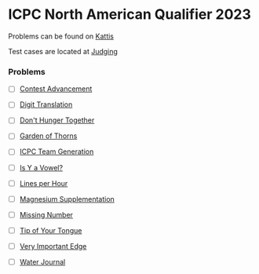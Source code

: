 # ICPC North American Qualifier 2023

Problems can be found on [Kattis](https://open.kattis.com/problem-sources/2023%20ICPC%20North%20America%20Qualifier%2030%20September)

Test cases are located at [Judging](http://serjudging.vanb.org/?cat=46)

### Problems

- [ ] [Contest Advancement](https://open.kattis.com/problems/contestadvancement)
- [ ] [Digit Translation](https://open.kattis.com/problems/digittranslation)
- [ ] [Don't Hunger Together](https://open.kattis.com/problems/donthungertogether)
- [ ] [Garden of Thorns](https://open.kattis.com/problems/gardenofthorns)
- [ ] [ICPC Team Generation](https://open.kattis.com/problems/icpcteamgeneration)
- [ ] [Is Y a Vowel?](https://open.kattis.com/problems/isyavowel)
- [ ] [Lines per Hour](https://open.kattis.com/problems/linesperhour)
- [ ] [Magnesium Supplementation](https://open.kattis.com/problems/magnesiumsupplementation)
- [ ] [Missing Number](https://open.kattis.com/problems/missingnumber2)
- [ ] [Tip of Your Tongue](https://open.kattis.com/problems/tipofyourtongue)
- [ ] [Very Important Edge](https://open.kattis.com/problems/veryimportantedge)
- [ ] [Water Journal](https://open.kattis.com/problems/waterjournal)

